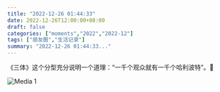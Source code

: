 ```yaml
---
title: "2022-12-26 01:44:33"
date: 2022-12-26T12:00:00+08:00
draft: false
categories: ["moments","2022","2022-12"]
tags: ["朋友圈","生活记录"]
summary: "2022-12-26 01:44:33..."
---
```


《三体》这个分型充分说明一个道理：“一千个观众就有一千个哈利波特”。🥴

![Media 1](/Moments/photos/2022-12-26/202212260144330.jpg)

